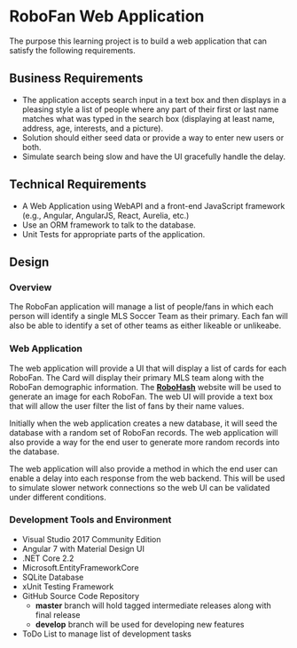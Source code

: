# RoboFan Web Application
The purpose this learning project is to build a web application that can satisfy the following requirements.

## Business Requirements

- The application accepts search input in a text box and then displays in a pleasing style a list of people where any 
  part of their first or last name matches what was typed in the search box (displaying at least name, address, age, 
  interests, and a picture). 
- Solution should either seed data or provide a way to enter new users or both.
- Simulate search being slow and have the UI gracefully handle the delay.

## Technical Requirements
- A Web Application using WebAPI and a front-end JavaScript framework (e.g., Angular, AngularJS, React, Aurelia, etc.) 
- Use an ORM framework to talk to the database.
- Unit Tests for appropriate parts of the application.

## Design
### Overview
The RoboFan application will manage a list of people/fans in which each person will identify a single MLS Soccer
Team as their primary.  Each fan will also be able to identify a set of other teams as either likeable or unlikeabe.

### Web Application
The web application will provide a UI that will display a list of cards for each RoboFan.  The Card will display 
their primary MLS team along with the RoboFan demographic information.  The [**RoboHash**](https://robohash.org/) 
website will be used to generate an image for each RoboFan.  The web UI will provide a text box that will allow 
the user filter the list of fans by their name values.

Initially when the web application creates a new database, it will seed the database with a random set of RoboFan
records.  The web application will also provide a way for the end user to generate more random records into the
database.

The web application will also provide a method in which the end user can enable a delay into each response
from the web backend.  This will be used to simulate slower network connections so the web UI can be validated
under different conditions.

### Development Tools and Environment
- Visual Studio 2017 Community Edition
- Angular 7 with Material Design UI
- .NET Core 2.2
- Microsoft.EntityFrameworkCore
- SQLite Database
- xUnit Testing Framework
- GitHub Source Code Repository
  - **master** branch will hold tagged intermediate releases along with final release
  - **develop** branch will be used for developing new features
- ToDo List to manage list of development tasks
